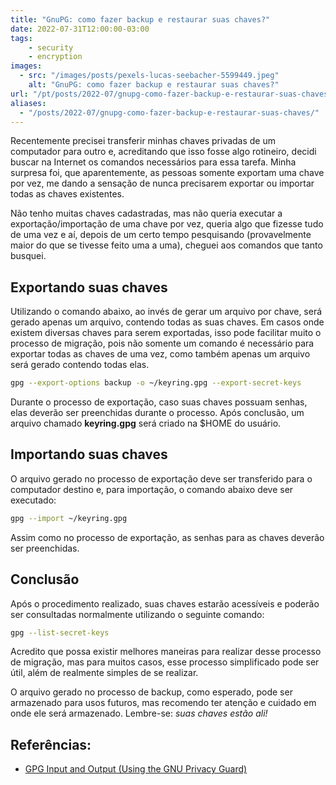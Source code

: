 ```yaml
---
title: "GnuPG: como fazer backup e restaurar suas chaves?"
date: 2022-07-31T12:00:00-03:00
tags:
    - security
    - encryption
images: 
  - src: "/images/posts/pexels-lucas-seebacher-5599449.jpeg"
    alt: "GnuPG: como fazer backup e restaurar suas chaves?"
url: "/pt/posts/2022-07/gnupg-como-fazer-backup-e-restaurar-suas-chaves/"
aliases:
  - "/posts/2022-07/gnupg-como-fazer-backup-e-restaurar-suas-chaves/"
---
```


Recentemente precisei transferir minhas chaves privadas de um computador para outro e, acreditando que isso fosse algo rotineiro, decidi buscar na Internet os comandos necessários para essa tarefa. Minha surpresa foi, que aparentemente, as pessoas somente exportam uma chave por vez, me dando a sensação de nunca precisarem exportar ou importar todas as chaves existentes.

Não tenho muitas chaves cadastradas, mas não queria executar a exportação/importação de uma chave por vez, queria algo que fizesse tudo de uma vez e aí, depois de um certo tempo pesquisando (provavelmente maior do que se tivesse feito uma a uma), cheguei aos comandos que tanto busquei.

## Exportando suas chaves

Utilizando o comando abaixo, ao invés de gerar um arquivo por chave, será gerado apenas um arquivo, contendo todas as suas chaves. Em casos onde existem diversas chaves para serem exportadas, isso pode facilitar muito o processo de migração, pois não somente um comando é necessário para exportar todas as chaves de uma vez, como também apenas um arquivo será gerado contendo todas elas.

```bash
gpg --export-options backup -o ~/keyring.gpg --export-secret-keys
```

Durante o processo de exportação, caso suas chaves possuam senhas, elas deverão ser preenchidas durante o processo. Após conclusão, um arquivo chamado **keyring.gpg** será criado na $HOME do usuário.

## Importando suas chaves

O arquivo gerado no processo de exportação deve ser transferido para o computador destino e, para importação, o comando abaixo deve ser executado:

```bash
gpg --import ~/keyring.gpg
```

Assim como no processo de exportação, as senhas para as chaves deverão ser preenchidas. 

## Conclusão

Após o procedimento realizado, suas chaves estarão acessíveis e poderão ser consultadas normalmente utilizando o seguinte comando:

```bash
gpg --list-secret-keys
```

Acredito que possa existir melhores maneiras para realizar desse processo de migração, mas para muitos casos, esse processo simplificado pode ser útil, além de realmente simples de se realizar.

O arquivo gerado no processo de backup, como esperado, pode ser armazenado para usos futuros, mas recomendo ter atenção e cuidado em onde ele será armazenado. Lembre-se: *suas chaves estão ali!*

## Referências:

- [GPG Input and Output (Using the GNU Privacy Guard)](https://www.gnupg.org/documentation/manuals/gnupg/GPG-Input-and-Output.html)